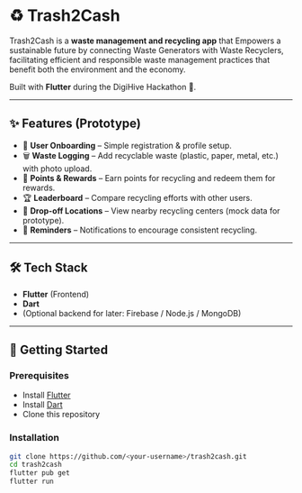 # ♻️ Trash2Cash

Trash2Cash is a **waste management and recycling app** that Empowers a sustainable future by connecting Waste Generators with Waste Recyclers, facilitating efficient and responsible waste management practices that benefit both the environment and the economy.  

Built with **Flutter** during the DigiHive Hackathon 🚀.

---

## ✨ Features (Prototype)
- 📱 **User Onboarding** – Simple registration & profile setup.  
- 🗑️ **Waste Logging** – Add recyclable waste (plastic, paper, metal, etc.) with photo upload.  
- 🎯 **Points & Rewards** – Earn points for recycling and redeem them for rewards.  
- 🏆 **Leaderboard** – Compare recycling efforts with other users.  
- 📍 **Drop-off Locations** – View nearby recycling centers (mock data for prototype).  
- 🔔 **Reminders** – Notifications to encourage consistent recycling.  

---

## 🛠️ Tech Stack
- **Flutter** (Frontend)  
- **Dart**  
- (Optional backend for later: Firebase / Node.js / MongoDB)  

---

## 🚀 Getting Started

### Prerequisites
- Install [Flutter](https://docs.flutter.dev/get-started/install)  
- Install [Dart](https://dart.dev/get-dart)  
- Clone this repository  

### Installation
```bash
git clone https://github.com/<your-username>/trash2cash.git
cd trash2cash
flutter pub get
flutter run
